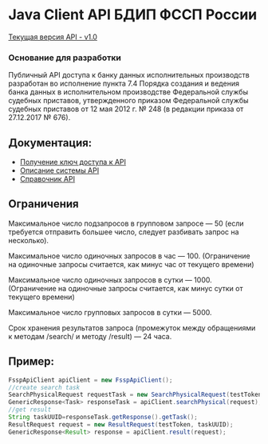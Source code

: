 # Java Client API БДИП ФССП России

[Текущая версия API - v1.0](https://api-ip.fssp.gov.ru/docs/api-docs.json)

### Основание для разработки

Публичный API доступа к банку данных исполнительных производств разработан во исполнение пункта 7.4 Порядка создания и ведения банка данных в исполнительном производстве Федеральной службы судебных приставов, утвержденного приказом Федеральной службы судебных приставов от 12 мая 2012 г. № 248 (в редакции приказа от 27.12.2017 № 676).

## Документация:

- [Получение ключ доступа к API](https://api-ip.fssprus.ru/register)
- [Описание системы API](https://api-ip.fssprus.ru/about)
- [Справочник API](https://api-ip.fssprus.ru/swagger)

## Ограничения

Максимальное число подзапросов в групповом запросе — 50 (если требуется отправить большее число, следует разбивать  запрос на несколько).

Максимальное число одиночных запросов в час — 100. (Ограничение на одиночные запросы считается, как минус час от текущего времени)

Максимальное число одиночных запросов в сутки — 1000. (Ограничение на одиночные запросы считается, как минус сутки от текущего времени)

Максимальное число групповых запросов в сутки — 5000.

Срок хранения результатов запроса (промежуток между обращениями к методам /search/ и методу /result) — 24 часа.

## Пример:
```java
FsspApiClient apiClient = new FsspApiClient();
//create search task
SearchPhysicalRequest requestTask = new SearchPhysicalRequest(testToken,"Ткаченко","Юрий", "Васильевич", LocalDate.parse("18.06.1982",formatter), 1);
GenericResponse<Task> responseTask = apiClient.searchPhysical(request);
//get result
String taskUUID=responseTask.getResponse().getTask();
ResultRequest request = new ResultRequest(testToken, taskUUID);
GenericResponse<Result> response = apiClient.result(request);
```